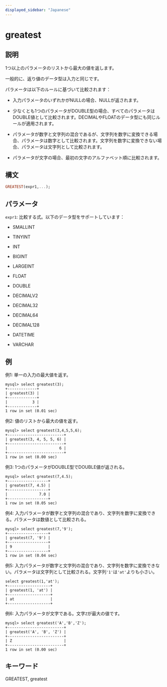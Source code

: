 ```yaml
---
displayed_sidebar: "Japanese"
---
```


# greatest

## 説明

1つ以上のパラメータのリストから最大の値を返します。

一般的に、返り値のデータ型は入力と同じです。

パラメータは以下のルールに基づいて比較されます：

- 入力パラメータのいずれかがNULLの場合、NULLが返されます。

- 少なくとも1つのパラメータがDOUBLE型の場合、すべてのパラメータはDOUBLE値として比較されます。DECIMALやFLOATのデータ型にも同じルールが適用されます。

- パラメータが数字と文字列の混合であるが、文字列を数字に変換できる場合、パラメータは数字として比較されます。文字列を数字に変換できない場合、パラメータは文字列として比較されます。

- パラメータが文字の場合、最初の文字のアルファベット順に比較されます。

## 構文

```Haskell
GREATEST(expr1,...);
```

## パラメータ

`expr1`: 比較する式。以下のデータ型をサポートしています：

- SMALLINT

- TINYINT

- INT

- BIGINT

- LARGEINT

- FLOAT

- DOUBLE

- DECIMALV2

- DECIMAL32

- DECIMAL64

- DECIMAL128

- DATETIME

- VARCHAR

## 例

例1: 単一の入力の最大値を返す。

```Plain
mysql> select greatest(3);
+-------------+
| greatest(3) |
+-------------+
|           3 |
+-------------+
1 row in set (0.01 sec)
```

例2: 値のリストから最大の値を返す。

```Plain
mysql> select greatest(3,4,5,5,6);
+-------------------------+
| greatest(3, 4, 5, 5, 6) |
+-------------------------+
|                       6 |
+-------------------------+
1 row in set (0.00 sec)
```

例3: 1つのパラメータがDOUBLE型でDOUBLE値が返される。

```Plain
mysql> select greatest(7,4.5);
+------------------+
| greatest(7, 4.5) |
+------------------+
|              7.0 |
+------------------+
1 row in set (0.05 sec)
```

例4: 入力パラメータが数字と文字列の混合であり、文字列を数字に変換できる。パラメータは数値として比較される。

```Plain
mysql> select greatest(7,'9');
+------------------+
| greatest(7, '9') |
+------------------+
| 9                |
+------------------+
1 row in set (0.04 sec)
```

例5: 入力パラメータが数字と文字列の混合であり、文字列を数字に変換できない。パラメータは文字列として比較される。文字列`'1'`は`'at'`よりも小さい。

```Plain
select greatest(1,'at');
+-------------------+
| greatest(1, 'at') |
+-------------------+
| at                |
+-------------------+
```

例6: 入力パラメータが文字である。文字`Z`が最大の値です。

```Plain
mysql> select greatest('A','B','Z');
+-------------------------+
| greatest('A', 'B', 'Z') |
+-------------------------+
| Z                       |
+-------------------------+
1 row in set (0.00 sec)
```

## キーワード

GREATEST, greatest